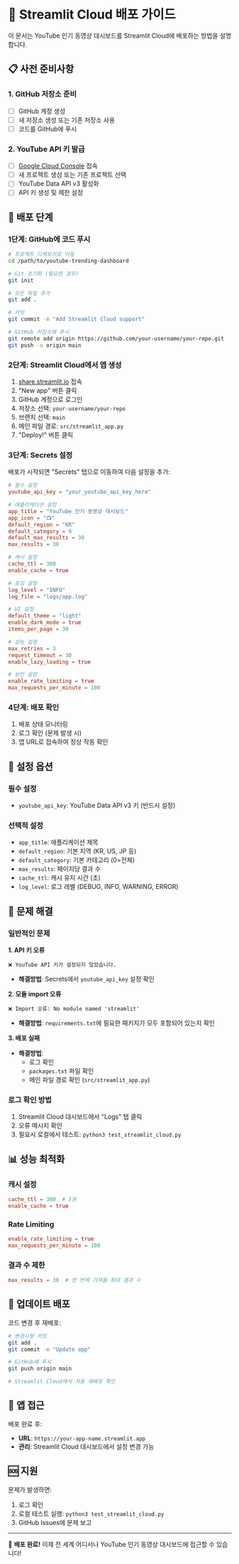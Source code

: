 # 🚀 Streamlit Cloud 배포 가이드

이 문서는 YouTube 인기 동영상 대시보드를 Streamlit Cloud에 배포하는 방법을 설명합니다.

## 📋 사전 준비사항

### 1. GitHub 저장소 준비
- [ ] GitHub 계정 생성
- [ ] 새 저장소 생성 또는 기존 저장소 사용
- [ ] 코드를 GitHub에 푸시

### 2. YouTube API 키 발급
- [ ] [Google Cloud Console](https://console.cloud.google.com/) 접속
- [ ] 새 프로젝트 생성 또는 기존 프로젝트 선택
- [ ] YouTube Data API v3 활성화
- [ ] API 키 생성 및 제한 설정

## 🚀 배포 단계

### 1단계: GitHub에 코드 푸시

```bash
# 프로젝트 디렉토리로 이동
cd /path/to/youtube-trending-dashboard

# Git 초기화 (필요한 경우)
git init

# 모든 파일 추가
git add .

# 커밋
git commit -m "Add Streamlit Cloud support"

# GitHub 저장소에 푸시
git remote add origin https://github.com/your-username/your-repo.git
git push -u origin main
```

### 2단계: Streamlit Cloud에서 앱 생성

1. [share.streamlit.io](https://share.streamlit.io) 접속
2. "New app" 버튼 클릭
3. GitHub 계정으로 로그인
4. 저장소 선택: `your-username/your-repo`
5. 브랜치 선택: `main`
6. 메인 파일 경로: `src/streamlit_app.py`
7. "Deploy!" 버튼 클릭

### 3단계: Secrets 설정

배포가 시작되면 "Secrets" 탭으로 이동하여 다음 설정을 추가:

```toml
# 필수 설정
youtube_api_key = "your_youtube_api_key_here"

# 애플리케이션 설정
app_title = "YouTube 인기 동영상 대시보드"
app_icon = "📺"
default_region = "KR"
default_category = 0
default_max_results = 30
max_results = 30

# 캐시 설정
cache_ttl = 300
enable_cache = true

# 로깅 설정
log_level = "INFO"
log_file = "logs/app.log"

# UI 설정
default_theme = "light"
enable_dark_mode = true
items_per_page = 30

# 성능 설정
max_retries = 3
request_timeout = 30
enable_lazy_loading = true

# 보안 설정
enable_rate_limiting = true
max_requests_per_minute = 100
```

### 4단계: 배포 확인

1. 배포 상태 모니터링
2. 로그 확인 (문제 발생 시)
3. 앱 URL로 접속하여 정상 작동 확인

## 🔧 설정 옵션

### 필수 설정
- `youtube_api_key`: YouTube Data API v3 키 (반드시 설정)

### 선택적 설정
- `app_title`: 애플리케이션 제목
- `default_region`: 기본 지역 (KR, US, JP 등)
- `default_category`: 기본 카테고리 (0=전체)
- `max_results`: 페이지당 결과 수
- `cache_ttl`: 캐시 유지 시간 (초)
- `log_level`: 로그 레벨 (DEBUG, INFO, WARNING, ERROR)

## 🐛 문제 해결

### 일반적인 문제

**1. API 키 오류**
```
❌ YouTube API 키가 설정되지 않았습니다.
```
- **해결방법**: Secrets에서 `youtube_api_key` 설정 확인

**2. 모듈 import 오류**
```
❌ Import 오류: No module named 'streamlit'
```
- **해결방법**: `requirements.txt`에 필요한 패키지가 모두 포함되어 있는지 확인

**3. 배포 실패**
- **해결방법**: 
  - 로그 확인
  - `packages.txt` 파일 확인
  - 메인 파일 경로 확인 (`src/streamlit_app.py`)

### 로그 확인 방법

1. Streamlit Cloud 대시보드에서 "Logs" 탭 클릭
2. 오류 메시지 확인
3. 필요시 로컬에서 테스트: `python3 test_streamlit_cloud.py`

## 📊 성능 최적화

### 캐시 설정
```toml
cache_ttl = 300  # 5분
enable_cache = true
```

### Rate Limiting
```toml
enable_rate_limiting = true
max_requests_per_minute = 100
```

### 결과 수 제한
```toml
max_results = 30  # 한 번에 가져올 최대 결과 수
```

## 🔄 업데이트 배포

코드 변경 후 재배포:

```bash
# 변경사항 커밋
git add .
git commit -m "Update app"

# GitHub에 푸시
git push origin main

# Streamlit Cloud에서 자동 재배포 확인
```

## 📱 앱 접근

배포 완료 후:
- **URL**: `https://your-app-name.streamlit.app`
- **관리**: Streamlit Cloud 대시보드에서 설정 변경 가능

## 🆘 지원

문제가 발생하면:
1. 로그 확인
2. 로컬 테스트 실행: `python3 test_streamlit_cloud.py`
3. GitHub Issues에 문제 보고

---

🎉 **배포 완료!** 이제 전 세계 어디서나 YouTube 인기 동영상 대시보드에 접근할 수 있습니다!
